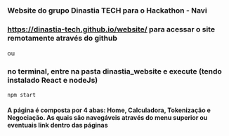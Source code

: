 ### Website do grupo Dinastia TECH para o Hackathon - Navi

### https://dinastia-tech.github.io/website/ para acessar o site remotamente através do github

ou

### no terminal, entre na pasta dinastia_website e execute (tendo instalado React e nodeJs)
```npm start ```

#### A página é composta por 4 abas: Home, Calculadora, Tokenização e Negociação. As quais são navegáveis através do menu superior ou eventuais link dentro das páginas 
